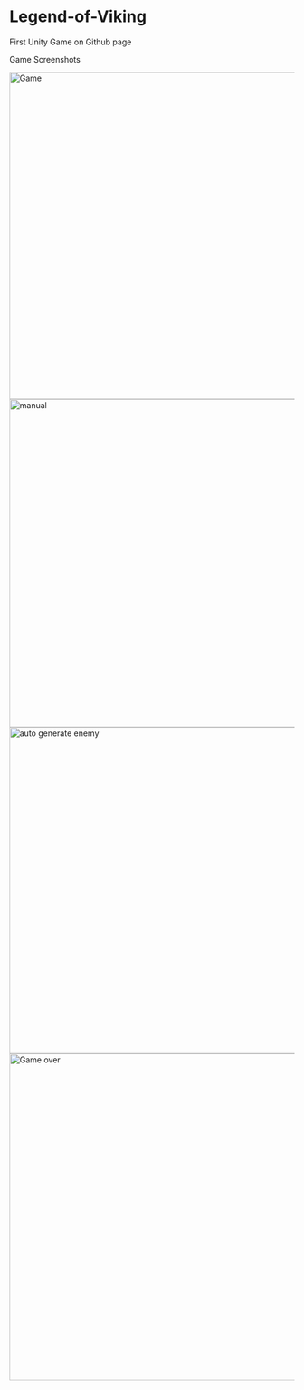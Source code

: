 # Legend-of-Viking
First Unity Game on Github page

Game Screenshots



<img width="577" alt="Game" src="https://github.com/Tang-Webber/Legend-of-Viking/assets/90453185/ade37606-0a39-4a4d-8f5a-6f5355a9e68c">
<img width="578" alt="manual" src="https://github.com/Tang-Webber/Legend-of-Viking/assets/90453185/15987cf5-f8b8-45c1-b5cc-67583032e523">
<img width="576" alt="auto generate enemy" src="https://github.com/Tang-Webber/Legend-of-Viking/assets/90453185/2171bd6b-f27e-45fe-b78b-1b7c5cfbe8ff">
<img width="576" alt="Game over" src="https://github.com/Tang-Webber/Legend-of-Viking/assets/90453185/c9348b99-efa1-4f9b-805e-3677f5385fa7">





